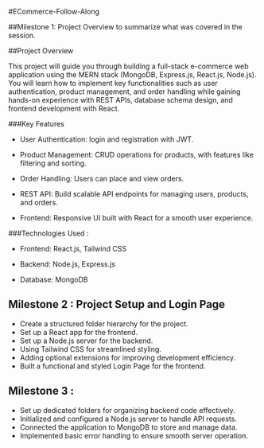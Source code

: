  #ECommerce-Follow-Along



##Milestone 1: Project Overview to summarize what was covered in the session.

##Project Overview

This project will guide you through building a full-stack e-commerce web application using the MERN stack (MongoDB, Express.js, React.js, Node.js). You will learn how to implement key functionalities such as user authentication, product management, and order handling while gaining hands-on experience with REST APIs, database schema design, and frontend development with React.


###Key Features

-  User Authentication: login and registration with JWT.

-  Product Management: CRUD operations for products, with features like filtering and sorting.

-  Order Handling: Users can place and view orders.

-  REST API: Build scalable API endpoints for managing users, products, and orders.

-  Frontend: Responsive UI built with React for a smooth user experience.


###Technologies Used :

-  Frontend: React.js, Tailwind CSS

-  Backend: Node.js, Express.js

-  Database: MongoDB
  
## Milestone 2 : Project Setup and Login Page
- Create a structured folder hierarchy for the project.
- Set up a React app for the frontend.
- Set up a Node.js server for the backend.
- Using Tailwind CSS for streamlined styling.
- Adding optional extensions for improving development efficiency.
- Built a functional and styled Login Page for the frontend.

## Milestone 3 :

- Set up dedicated folders for organizing backend code effectively.
- Initialized and configured a Node.js server to handle API requests.
- Connected the application to MongoDB to store and manage data.
- Implemented basic error handling to ensure smooth server operation.

